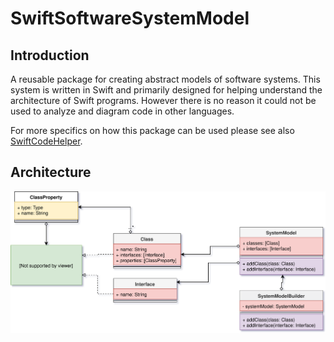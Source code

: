 # SwiftSoftwareSystemModel

## Introduction

A reusable package for creating abstract models of software systems.  This system is written in Swift and primarily designed for helping understand the architecture of Swift programs.  However there is no reason it could not be used to analyze and diagram code in other languages.

For more specifics on how this package can be used please see also [SwiftCodeHelper](https://github.com/kevinvandenbreemen/SwiftCodeHelper).

## Architecture

![Architecture](doc/res/SwiftCodeHelper-SwiftSoftwareSystemModel.svg)